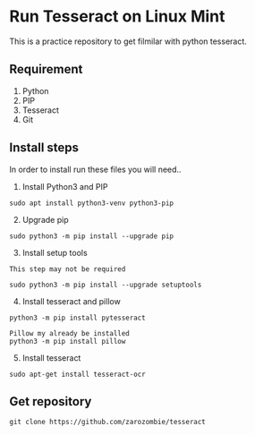 # Run Tesseract on Linux Mint
This is a practice repository to get filmilar with python tesseract.

## Requirement
1. Python
2. PIP
3. Tesseract
4. Git


## Install steps
In order to install run these files you will need..

1. Install Python3 and PIP
```
sudo apt install python3-venv python3-pip
```

2. Upgrade pip
```
sudo python3 -m pip install --upgrade pip
```

3. Install setup tools
```
This step may not be required

sudo python3 -m pip install --upgrade setuptools
```

4. Install tesseract and pillow
```
python3 -m pip install pytesseract

Pillow my already be installed
python3 -m pip install pillow
```

5. Install tesseract
```
sudo apt-get install tesseract-ocr
```

## Get repository
```
git clone https://github.com/zarozombie/tesseract
```
